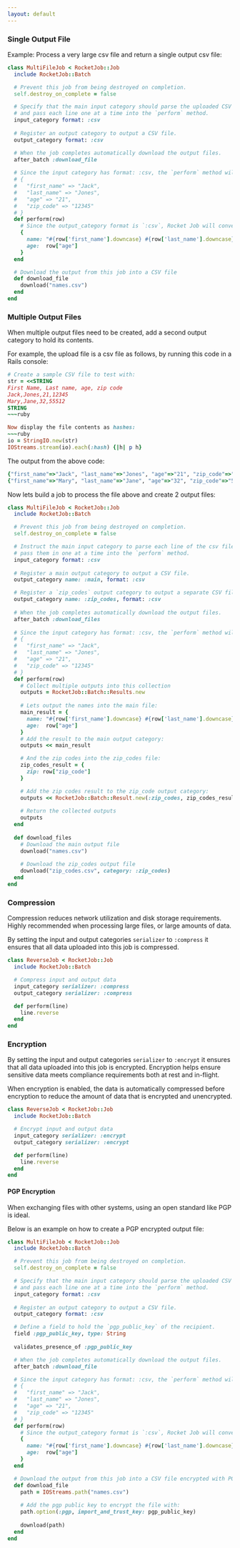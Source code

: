 ```yaml
---
layout: default
---
```


### Single Output File

Example: Process a very large csv file and return a single output csv file:

~~~ruby
class MultiFileJob < RocketJob::Job
  include RocketJob::Batch

  # Prevent this job from being destroyed on completion.
  self.destroy_on_complete = false

  # Specify that the main input category should parse the uploaded CSV file
  # and pass each line one at a time into the `perform` method. 
  input_category format: :csv
  
  # Register an output category to output a CSV file.
  output_category format: :csv

  # When the job completes automatically download the output files.
  after_batch :download_file
  
  # Since the input category has format: :csv, the `perform` method will receive a hash:
  # {
  #   "first_name" => "Jack",
  #   "last_name" => "Jones",
  #   "age" => "21",
  #   "zip_code" => "12345"
  # }
  def perform(row)
    # Since the output_category format is `:csv`, Rocket Job will convert this hash into a line in the csv file.
    {
      name: "#{row['first_name'].downcase} #{row['last_name'].downcase}",
      age:  row["age"]
    }
  end

  # Download the output from this job into a CSV file
  def download_file
    download("names.csv")
  end
end
~~~


### Multiple Output Files

When multiple output files need to be created, add a second output category to hold its contents.

For example, the upload file is a csv file as follows, by running this code in a Rails console:

~~~ruby
# Create a sample CSV file to test with:
str = <<STRING
First Name, Last name, age, zip code
Jack,Jones,21,12345
Mary,Jane,32,55512
STRING
~~~ruby

Now display the file contents as hashes: 
~~~ruby
io = StringIO.new(str)
IOStreams.stream(io).each(:hash) {|h| p h}
~~~

The output from the above code:
~~~ruby
{"first_name"=>"Jack", "last_name"=>"Jones", "age"=>"21", "zip_code"=>"12345"}
{"first_name"=>"Mary", "last_name"=>"Jane", "age"=>"32", "zip_code"=>"55512"}
~~~

Now lets build a job to process the file above and create 2 output files:
~~~ruby
class MultiFileJob < RocketJob::Job
  include RocketJob::Batch

  # Prevent this job from being destroyed on completion.
  self.destroy_on_complete = false

  # Instruct the main input category to parse each line of the csv file,
  # pass them in one at a time into the `perform` method. 
  input_category format: :csv
  
  # Register a main output category to output a CSV file.
  output_category name: :main, format: :csv

  # Register a `zip_codes` output category to output a separate CSV file.
  output_category name: :zip_codes, format: :csv
  
  # When the job completes automatically download the output files.
  after_batch :download_files
  
  # Since the input category has format: :csv, the `perform` method will receive a hash:
  # {
  #   "first_name" => "Jack",
  #   "last_name" => "Jones",
  #   "age" => "21",
  #   "zip_code" => "12345"
  # }
  def perform(row)
    # Collect multiple outputs into this collection
    outputs = RocketJob::Batch::Results.new
    
    # Lets output the names into the main file:
    main_result = {
      name: "#{row['first_name'].downcase} #{row['last_name'].downcase}",
      age:  row["age"]
    }
    # Add the result to the main output category:
    outputs << main_result

    # And the zip codes into the zip_codes file:
    zip_codes_result = {
      zip: row["zip_code"]
    }

    # Add the zip codes result to the zip_code output category:
    outputs << RocketJob::Batch::Result.new(:zip_codes, zip_codes_result)
    
    # Return the collected outputs
    outputs
  end
  
  def download_files
    # Download the main output file
    download("names.csv")
    
    # Download the zip_codes output file
    download("zip_codes.csv", category: :zip_codes)
  end
end
~~~

### Compression

Compression reduces network utilization and disk storage requirements.
Highly recommended when processing large files, or large amounts of data.

By setting the input and output categories `serializer` to `:compress` it ensures that all data uploaded into
this job is compressed.

~~~ruby
class ReverseJob < RocketJob::Job
  include RocketJob::Batch

  # Compress input and output data
  input_category serializer: :compress
  output_category serializer: :compress

  def perform(line)
    line.reverse
  end
end
~~~

### Encryption

By setting the input and output categories `serializer` to `:encrypt` it ensures that all data uploaded into
this job is encrypted.
Encryption helps ensure sensitive data meets compliance requirements both at rest and in-flight.

When encryption is enabled, the data is automatically compressed before encryption to reduce the amount of data
that is encrypted and unencrypted.

~~~ruby
class ReverseJob < RocketJob::Job
  include RocketJob::Batch

  # Encrypt input and output data
  input_category serializer: :encrypt
  output_category serializer: :encrypt

  def perform(line)
    line.reverse
  end
end
~~~

#### PGP Encryption

When exchanging files with other systems, using an open standard like PGP is ideal.

Below is an example on how to create a PGP encrypted output file: 

~~~ruby
class MultiFileJob < RocketJob::Job
  include RocketJob::Batch

  # Prevent this job from being destroyed on completion.
  self.destroy_on_complete = false

  # Specify that the main input category should parse the uploaded CSV file
  # and pass each line one at a time into the `perform` method. 
  input_category format: :csv
  
  # Register an output category to output a CSV file.
  output_category format: :csv

  # Define a field to hold the `pgp_public_key` of the recipient.
  field :pgp_public_key, type: String
  
  validates_presence_of :pgp_public_key

  # When the job completes automatically download the output files.
  after_batch :download_file

  # Since the input category has format: :csv, the `perform` method will receive a hash:
  # {
  #   "first_name" => "Jack",
  #   "last_name" => "Jones",
  #   "age" => "21",
  #   "zip_code" => "12345"
  # }
  def perform(row)
    # Since the output_category format is `:csv`, Rocket Job will convert this hash into a line in the csv file.
    {
      name: "#{row['first_name'].downcase} #{row['last_name'].downcase}",
      age:  row["age"]
    }
  end

  # Download the output from this job into a CSV file encrypted with PGP
  def download_file
    path = IOStreams.path("names.csv")
    
    # Add the pgp public key to encrypt the file with:
    path.option(:pgp, import_and_trust_key: pgp_public_key)
    
    download(path)
  end
end
~~~

